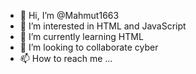 - 👋 Hi, I’m @Mahmut1663
- 👀 I’m interested in HTML and JavaScript 
- 🌱 I’m currently learning HTML
- 💞️ I’m looking to collaborate cyber 
- 📫 How to reach me ...

<!---
Mahmut1663/Mahmut1663 is a ✨ special ✨ repository because its `README.md` (this file) appears on your GitHub profile.
You can click the Preview link to take a look at your changes.
--->
